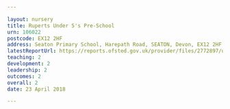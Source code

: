 ```yaml
---

layout: nursery
title: Ruperts Under 5's Pre-School
urn: 106022
postcode: EX12 2HF
address: Seaton Primary School, Harepath Road, SEATON, Devon, EX12 2HF
latestReportUrl: https://reports.ofsted.gov.uk/provider/files/2772897/urn/106022.pdf
teaching: 2
development: 2
leadership: 2
outcomes: 2
overall: 2
date: 23 April 2018

---
```

